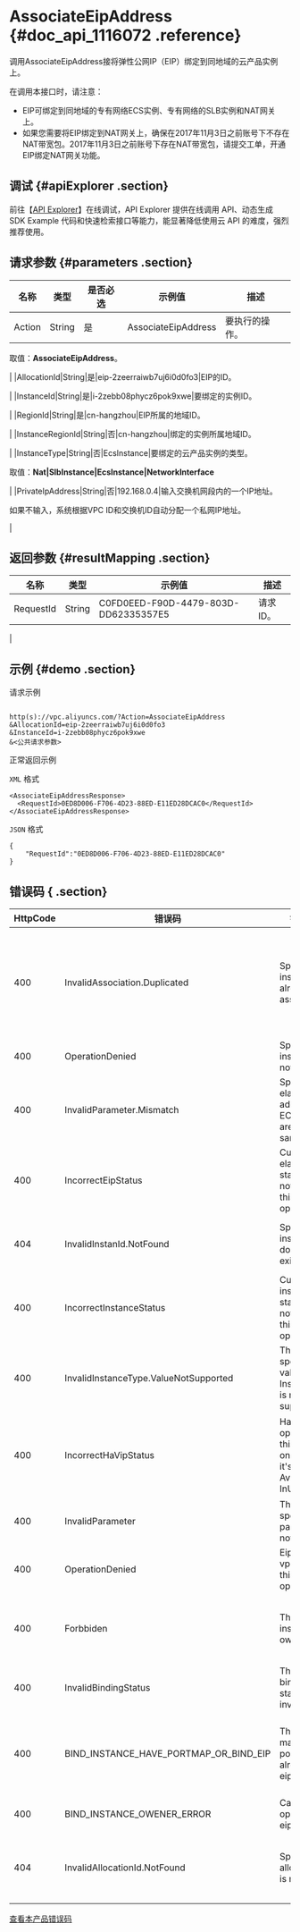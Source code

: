 # AssociateEipAddress {#doc_api_1116072 .reference}

调用AssociateEipAddress接将弹性公网IP（EIP）绑定到同地域的云产品实例上。

在调用本接口时，请注意：

-   EIP可绑定到同地域的专有网络ECS实例、专有网络的SLB实例和NAT网关上。
-   如果您需要将EIP绑定到NAT网关上，确保在2017年11月3日之前账号下不存在NAT带宽包。2017年11月3日之前账号下存在NAT带宽包，请提交工单，开通EIP绑定NAT网关功能。

## 调试 {#apiExplorer .section}

前往【[API Explorer](https://api.aliyun.com/#product=Vpc&api=AssociateEipAddress)】在线调试，API Explorer 提供在线调用 API、动态生成 SDK Example 代码和快速检索接口等能力，能显著降低使用云 API 的难度，强烈推荐使用。

## 请求参数 {#parameters .section}

|名称|类型|是否必选|示例值|描述|
|--|--|----|---|--|
|Action|String|是|AssociateEipAddress|要执行的操作。

 取值：**AssociateEipAddress**。

 |
|AllocationId|String|是|eip-2zeerraiwb7uj6i0d0fo3|EIP的ID。

 |
|InstanceId|String|是|i-2zebb08phycz6pok9xwe|要绑定的实例ID。

 |
|RegionId|String|是|cn-hangzhou|EIP所属的地域ID。

 |
|InstanceRegionId|String|否|cn-hangzhou|绑定的实例所属地域ID。

 |
|InstanceType|String|否|EcsInstance|要绑定的云产品实例的类型。

 取值：**Nat|SlbInstance|EcsInstance|NetworkInterface**

 |
|PrivateIpAddress|String|否|192.168.0.4|输入交换机网段内的一个IP地址。

 如果不输入，系统根据VPC ID和交换机ID自动分配一个私网IP地址。

 |

## 返回参数 {#resultMapping .section}

|名称|类型|示例值|描述|
|--|--|---|--|
|RequestId|String|C0FD0EED-F90D-4479-803D-DD62335357E5|请求ID。

 |

## 示例 {#demo .section}

请求示例

``` {#request_demo}

http(s)://vpc.aliyuncs.com/?Action=AssociateEipAddress
&AllocationId=eip-2zeerraiwb7uj6i0d0fo3
&InstanceId=i-2zebb08phycz6pok9xwe
&<公共请求参数>

```

正常返回示例

`XML` 格式

``` {#xml_return_success_demo}
<AssociateEipAddressResponse>
  <RequestId>0ED8D006-F706-4D23-88ED-E11ED28DCAC0</RequestId>
</AssociateEipAddressResponse>

```

`JSON` 格式

``` {#json_return_success_demo}
{
	"RequestId":"0ED8D006-F706-4D23-88ED-E11ED28DCAC0"
}
```

## 错误码 { .section}

|HttpCode|错误码|错误信息|描述|
|--------|---|----|--|
|400|InvalidAssociation.Duplicated|Specified instance already is associated.|该实例已绑定 EIP 或 全球加速实例，不能再绑定，如需更换实例绑定的 EIP 或全球加速实例，请先解绑。|
|400|OperationDenied|Specified instance is not in VPC.|该实例在VPC中不存在。|
|400|InvalidParameter.Mismatch|Specified elastic IP address and ECS instance are not in the same region.|该EIP和ECS实例不在同一个地域内。|
|400|IncorrectEipStatus|Current elastic IP status does not support this operation|当前EIP的状态不支持该操作。|
|404|InvalidInstanId.NotFound|Specified instance does not exist.|指定的实例不存在，请您检查该实例是否正确。|
|400|IncorrectInstanceStatus|Current instance status does not support this operation.|当前实例的状态不支持该操作。|
|400|InvalidInstanceType.ValueNotSupported|The specified value of InstanceType is not supported.|参数InstanceType的值不合法。|
|400|IncorrectHaVipStatus|HaVip can be operated by this action only when it's status is Available or InUse.|只有当HAVIP的状态是Available或InUse时，才可以执行该操作。|
|400|InvalidParameter|The specified parameter is not valid.|该参数值不合法。|
|400|OperationDenied|Eip of default vpc not allow this operation|默认专有网络的EIP不支持该操作。|
|400|Forbbiden|The eip instance owener error|EIP 不属于当前调用者，请您检查该 EIP 是否可被您调用。|
|400|InvalidBindingStatus|The eip binding status invalid.|EIP绑定状态不正确。|
|400|BIND\_INSTANCE\_HAVE\_PORTMAP\_OR\_BIND\_EIP|The instance may have portMap or already bind eip.|ECS 实例已经存在端口转发规则，请删除相应的端口转发规则再进行操作。|
|400|BIND\_INSTANCE\_OWENER\_ERROR|Cannot operate the eip.|不能操作这个EIP。|
|404|InvalidAllocationId.NotFound|Specified allocation ID is not found|指定的公网 IP 不存在，请您检查您填写的参数是否正确。|

[查看本产品错误码](https://error-center.aliyun.com/status/product/Vpc)

